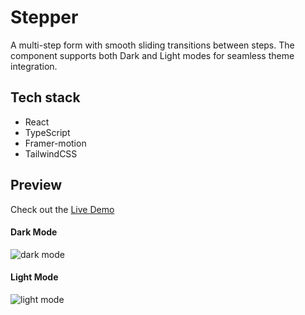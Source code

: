 # Stepper

A multi-step form with smooth sliding transitions between steps. The component supports both Dark and Light modes for seamless theme integration. 

## Tech stack
- React
- TypeScript
- Framer-motion
- TailwindCSS


## Preview
Check out the [Live Demo](stepper-sepidev.vercel.app)

#### Dark Mode
![dark mode](https://github.com/user-attachments/assets/8b6ab041-e2ca-4923-bfc9-dd10add236fa)


#### Light Mode
![light mode](https://github.com/user-attachments/assets/88136411-aaaa-436d-b1ea-c1cd3a35add0)

